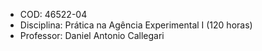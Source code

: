 -   COD: 46522-04
-   Disciplina: Prática na Agência Experimental I (120 horas)
-   Professor: Daniel Antonio Callegari
